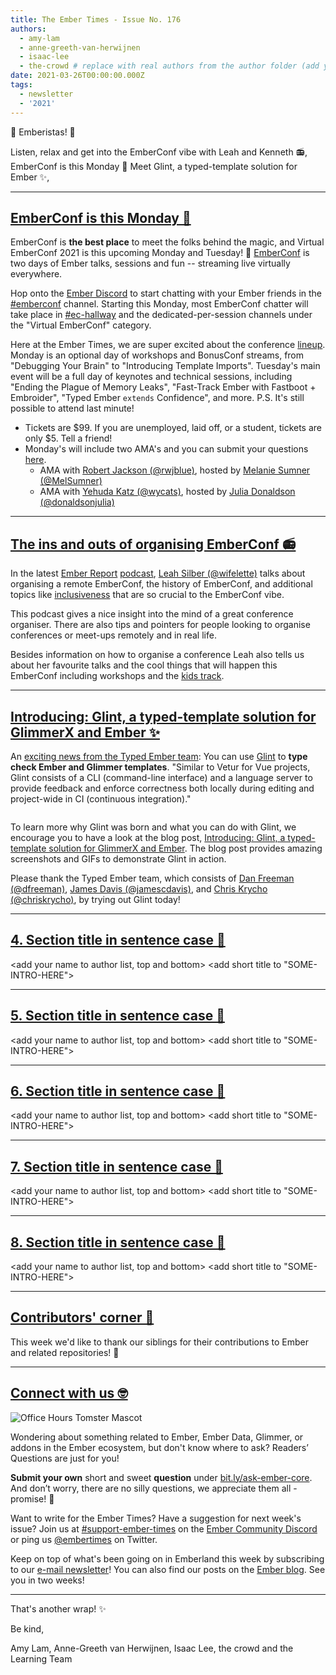```yaml
---
title: The Ember Times - Issue No. 176
authors:
  - amy-lam
  - anne-greeth-van-herwijnen
  - isaac-lee
  - the-crowd # replace with real authors from the author folder (add yourself if you're not there)
date: 2021-03-26T00:00:00.000Z
tags:
  - newsletter
  - '2021'
---
```


👋 Emberistas! 🐹

Listen, relax and get into the EmberConf vibe with Leah and Kenneth 📻,
<SOME-INTRO-HERE-TO-KEEP-THEM-SUBSCRIBERS-READING>
EmberConf is this Monday 🎉
Meet Glint, a typed-template solution for Ember ✨,


---

## [EmberConf is this Monday 🎉](https://emberconf.com/)

EmberConf is **the best place** to meet the folks behind the magic, and Virtual EmberConf 2021 is this upcoming Monday and Tuesday! 🙌 [EmberConf](https://emberconf.com/) is two days of Ember talks, sessions and fun -- streaming live virtually everywhere.

Hop onto the [Ember Discord](https://discord.gg/emberjs) to start chatting with your Ember friends in the [#emberconf](https://discord.com/channels/480462759797063690/480502413917421570) channel. Starting this Monday, most EmberConf chatter will take place in [#ec-hallway](https://discord.com/channels/480462759797063690/824756378814906435) and the dedicated-per-session channels under the "Virtual EmberConf" category.

Here at the Ember Times, we are super excited about the conference [lineup](https://emberconf.com/schedule/). Monday is an optional day of workshops and BonusConf streams, from "Debugging Your Brain" to "Introducing Template Imports". Tuesday's main event will be a full day of keynotes and technical sessions, including "Ending the Plague of Memory Leaks", "Fast-Track Ember with Fastboot + Embroider", "Typed Ember `extends` Confidence", and more. P.S. It's still possible to attend last minute!

* Tickets are $99. If you are unemployed, laid off, or a student, tickets are only $5. Tell a friend!
* Monday's will include two AMA's and you can submit your questions [here](https://tilde.wufoo.com/forms/emberconf-2021-ama-questions/).
    * AMA with [Robert Jackson (@rwjblue)](https://github.com/rwjblue), hosted by [Melanie Sumner (@MelSumner)](https://github.com/melsumner)
    * AMA with [Yehuda Katz (@wycats)](https://github.com/wycats), hosted by [Julia Donaldson (@donaldsonjulia)](https://github.com/donaldsonjulia)

---

## [The ins and outs of organising EmberConf 📻](https://audio.ember.report/1680877/8115211-003-leah-silber-on-emberconf-2021)

In the latest [Ember Report](https://twitter.com/EmberReport) [podcast](https://audio.ember.report/1680877/8115211-003-leah-silber-on-emberconf-2021), [Leah Silber (@wifelette)](https://twitter.com/wifelette) talks about organising a remote EmberConf, the history of EmberConf, and additional topics like [inclusiveness](https://emberconf.com/about/inclusiveness-at-emberconf) that are so crucial to the EmberConf vibe.

This podcast gives a nice insight into the mind of a great conference organiser. There are also tips and pointers for people looking to organise conferences or meet-ups remotely and in real life.

Besides information on how to organise a conference Leah also tells us about her favourite talks and the cool things that will happen this EmberConf including workshops and the [kids track](https://emberconf.com/kids).

---

## [Introducing: Glint, a typed-template solution for GlimmerX and Ember ✨](https://www.salsify.com/blog/engineering/introducing-glint-a-typed-template-solution-for-glimmerx-and-ember)

An [exciting news from the Typed Ember team](https://twitter.com/__dfreeman/status/1374765841158434816): You can use [Glint](https://github.com/typed-ember/glint) to **type check Ember and Glimmer templates**. "Similar to Vetur for Vue projects, Glint consists of a CLI (command-line interface) and a language server to provide feedback and enforce correctness both locally during editing and project-wide in CI (continuous integration)."

<img alt="" role="presentation" src="/images/blog/2020-03-26/glint-featured.png" />

To learn more why Glint was born and what you can do with Glint, we encourage you to have a look at the blog post, [Introducing: Glint, a typed-template solution for GlimmerX and Ember](https://www.salsify.com/blog/engineering/introducing-glint-a-typed-template-solution-for-glimmerx-and-ember). The blog post provides amazing screenshots and GIFs to demonstrate Glint in action.

Please thank the Typed Ember team, which consists of [Dan Freeman (@dfreeman)](https://github.com/dfreeman), [James Davis (@jamescdavis)](https://github.com/jamescdavis), and [Chris Krycho (@chriskrycho)](https://github.com/chriskrycho), by trying out Glint today!

---

## [4. Section title in sentence case 🐹](section-url)

<change section title emoji>
<consider adding some bold to your paragraph>
<add the contributor in the post in format "FirstName LastName (@githubUserName)" linked to their GitHub account>
<please include link to external article/repo/etc in paragraph / body text, not just header title above>

<add your name to author list, top and bottom>
<add short title to "SOME-INTRO-HERE">

---

## [5. Section title in sentence case 🐹](section-url)

<change section title emoji>
<consider adding some bold to your paragraph>
<add the contributor in the post in format "FirstName LastName (@githubUserName)" linked to their GitHub account>
<please include link to external article/repo/etc in paragraph / body text, not just header title above>

<add your name to author list, top and bottom>
<add short title to "SOME-INTRO-HERE">

---

## [6. Section title in sentence case 🐹](section-url)

<change section title emoji>
<consider adding some bold to your paragraph>
<add the contributor in the post in format "FirstName LastName (@githubUserName)" linked to their GitHub account>
<please include link to external article/repo/etc in paragraph / body text, not just header title above>

<add your name to author list, top and bottom>
<add short title to "SOME-INTRO-HERE">

---

## [7. Section title in sentence case 🐹](section-url)

<change section title emoji>
<consider adding some bold to your paragraph>
<add the contributor in the post in format "FirstName LastName (@githubUserName)" linked to their GitHub account>
<please include link to external article/repo/etc in paragraph / body text, not just header title above>

<add your name to author list, top and bottom>
<add short title to "SOME-INTRO-HERE">

---

## [8. Section title in sentence case 🐹](section-url)

<change section title emoji>
<consider adding some bold to your paragraph>
<add the contributor in the post in format "FirstName LastName (@githubUserName)" linked to their GitHub account>
<please include link to external article/repo/etc in paragraph / body text, not just header title above>

<add your name to author list, top and bottom>
<add short title to "SOME-INTRO-HERE">

---

## [Contributors' corner 👏](https://guides.emberjs.com/release/contributing/repositories/)

<p>This week we'd like to thank our siblings for their contributions to Ember and related repositories! 💖</p>

---

## [Connect with us 🤓](https://docs.google.com/forms/d/e/1FAIpQLScqu7Lw_9cIkRtAiXKitgkAo4xX_pV1pdCfMJgIr6Py1V-9Og/viewform)

<div class="blog-row">
  <img class="float-right small transparent padded" alt="Office Hours Tomster Mascot" title="Readers' Questions" src="/images/tomsters/officehours.png" />

  <p>Wondering about something related to Ember, Ember Data, Glimmer, or addons in the Ember ecosystem, but don't know where to ask? Readers’ Questions are just for you!</p>

  <p><strong>Submit your own</strong> short and sweet <strong>question</strong> under <a href="https://bit.ly/ask-ember-core" target="rq">bit.ly/ask-ember-core</a>. And don’t worry, there are no silly questions, we appreciate them all - promise! 🤞</p>

  <p>Want to write for the Ember Times? Have a suggestion for next week's issue? Join us at <a href="https://discordapp.com/channels/480462759797063690/485450546887786506">#support-ember-times</a> on the <a href="https://discord.gg/emberjs">Ember Community Discord</a> or ping us <a href="https://twitter.com/embertimes">@embertimes</a> on Twitter.</p>

  <p>Keep on top of what's been going on in Emberland this week by subscribing to our <a href="https://embertimes.substack.com/">e-mail newsletter</a>! You can also find our posts on the <a href="https://blog.emberjs.com/tag/newsletter">Ember blog</a>. See you in two weeks!</p>
</div>

---

That's another wrap! ✨

Be kind,

Amy Lam, Anne-Greeth van Herwijnen, Isaac Lee, the crowd and the Learning Team
